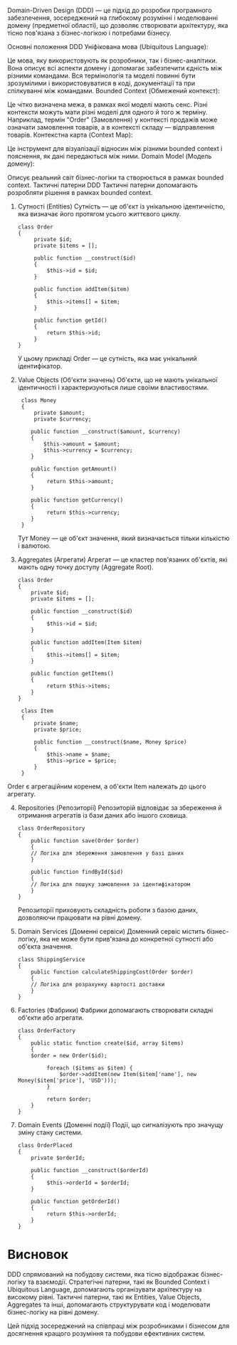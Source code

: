 Domain-Driven Design (DDD) — це підхід до розробки програмного забезпечення, зосереджений на глибокому розумінні і моделюванні домену (предметної області), що дозволяє створювати архітектуру, яка тісно пов'язана з бізнес-логікою і потребами бізнесу.

Основні положення DDD
Уніфікована мова (Ubiquitous Language):

Це мова, яку використовують як розробники, так і бізнес-аналітики. Вона описує всі аспекти домену і допомагає забезпечити єдність між різними командами.
Вся термінологія та моделі повинні бути зрозумілими і використовуватися в коді, документації та при спілкуванні між командами.
Bounded Context (Обмежений контекст):

Це чітко визначена межа, в рамках якої моделі мають сенс. Різні контексти можуть мати різні моделі для одного й того ж терміну.
Наприклад, термін "Order" (Замовлення) у контексті продажів може означати замовлення товарів, а в контексті складу — відправлення товарів.
Контекстна карта (Context Map):

Це інструмент для візуалізації відносин між різними bounded context і пояснення, як дані передаються між ними.
Domain Model (Модель домену):

Описує реальний світ бізнес-логіки та створюється в рамках bounded context.
Тактичні патерни DDD
Тактичні патерни допомагають розробляти рішення в рамках bounded context.

1. Сутності (Entities)
   Сутність — це об'єкт із унікальною ідентичністю, яка визначає його протягом усього життєвого циклу.

       class Order
       {
            private $id;
            private $items = [];
    
            public function __construct($id)
            {
                $this->id = $id;
            }
    
            public function addItem($item)
            {
                $this->items[] = $item;
            }
    
            public function getId()
            {
                return $this->id;
            }
       }

   У цьому прикладі Order — це сутність, яка має унікальний ідентифікатор.


2. Value Objects (Об'єкти значень)
   Об'єкти, що не мають унікальної ідентичності і характеризуються лише своїми властивостями.

        class Money
        {
            private $amount;
            private $currency;

           public function __construct($amount, $currency)
           {
               $this->amount = $amount;
               $this->currency = $currency;
           }
        
           public function getAmount()
           {
                return $this->amount;
           }
        
           public function getCurrency()
           {
                return $this->currency;
           }
        }

   Тут Money — це об'єкт значення, який визначається тільки кількістю і валютою.


3. Aggregates (Агрегати)
   Агрегат — це кластер пов'язаних об'єктів, які мають одну точку доступу (Aggregate Root).

       class Order
       {
           private $id;
           private $items = [];
        
           public function __construct($id)
           {
                $this->id = $id;
           }
        
           public function addItem(Item $item)
           {
                $this->items[] = $item;
           }
        
           public function getItems()
           {
                return $this->items;
           }
       }
    
        class Item
        {
            private $name;
            private $price;
        
            public function __construct($name, Money $price)
            {
                $this->name = $name;
                $this->price = $price;
            }
        }
Order є агрегаційним коренем, а об'єкти Item належать до цього агрегату.


4. Repositories (Репозиторії)
   Репозиторій відповідає за збереження й отримання агрегатів із бази даних або іншого сховища.

       class OrderRepository
       {
           public function save(Order $order)
           {
           // Логіка для збереження замовлення у базі даних
           }
        
           public function findById($id)
           {
           // Логіка для пошуку замовлення за ідентифікатором
           }
       }

   Репозиторії приховують складність роботи з базою даних, дозволяючи працювати на рівні домену.


5. Domain Services (Доменні сервіси)
   Доменний сервіс містить бізнес-логіку, яка не може бути прив'язана до конкретної сутності або об'єкта значення.

       class ShippingService
       {
           public function calculateShippingCost(Order $order)
           {
           // Логіка для розрахунку вартості доставки
           }
       }


6. Factories (Фабрики)
   Фабрики допомагають створювати складні об'єкти або агрегати.

       class OrderFactory
       {
           public static function create($id, array $items)
           {
           $order = new Order($id);
        
                foreach ($items as $item) {
                    $order->addItem(new Item($item['name'], new Money($item['price'], 'USD')));
                }
                
                return $order;
           }
       }


7. Domain Events (Доменні події)
   Події, що сигналізують про значущу зміну стану системи.

       class OrderPlaced
       {
           private $orderId;
        
           public function __construct($orderId)
           {
                $this->orderId = $orderId;
           }
        
           public function getOrderId()
           {
                return $this->orderId;
           }
       }


#    **Висновок**

   DDD спрямований на побудову системи, яка тісно відображає бізнес-логіку та взаємодії.
   Стратегічні патерни, такі як Bounded Context і Ubiquitous Language, допомагають організувати архітектуру на високому рівні. Тактичні патерни, такі як Entities, Value Objects, Aggregates та інші, допомагають структурувати код і моделювати бізнес-логіку на рівні домену.

   Цей підхід зосереджений на співпраці між розробниками і бізнесом для досягнення кращого розуміння та побудови ефективних систем.